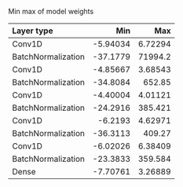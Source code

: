 Min max of model weights

| Layer type         |       Min |         Max |
|:-------------------|----------:|------------:|
| Conv1D             |  -5.94034 |     6.72294 |
| BatchNormalization | -37.1779  | 71994.2     |
| Conv1D             |  -4.85667 |     3.68543 |
| BatchNormalization | -34.8084  |   652.85    |
| Conv1D             |  -4.40004 |     4.01121 |
| BatchNormalization | -24.2916  |   385.421   |
| Conv1D             |  -6.2193  |     4.62971 |
| BatchNormalization | -36.3113  |   409.27    |
| Conv1D             |  -6.02026 |     6.38409 |
| BatchNormalization | -23.3833  |   359.584   |
| Dense              |  -7.70761 |     3.26889 |